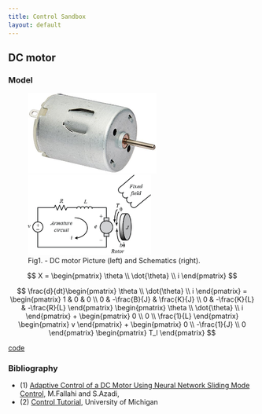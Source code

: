 ```yaml
---
title: Control Sandbox
layout: default
---
```

<script src="https://cdn.mathjax.org/mathjax/latest/MathJax.js?config=TeX-AMS-MML_HTMLorMML" type="text/javascript"></script>

## DC motor

### Model
<figure>
        <img src="images/dc_motor.jpg" alt="DC motor picture" width="262">
        <img src="images/dc_motor.png" alt="DC motor schematics" width="250">
        <figcaption>Fig1. - DC motor Picture (left) and Schematics (right).</figcaption>
</figure>


$$
X = \begin{pmatrix} \theta \\ \dot{\theta} \\ i \end{pmatrix}
$$


$$
 \frac{d}{dt}\begin{pmatrix} \theta \\ \dot{\theta} \\ i \end{pmatrix} =
 \begin{pmatrix}  1 & 0 & 0 \\ 0 & -\frac{B}{J} & \frac{K}{J} \\ 0 & -\frac{K}{L} & -\frac{R}{L} \end{pmatrix}
 \begin{pmatrix} \theta \\ \dot{\theta} \\ i \end{pmatrix} +
 \begin{pmatrix} 0 \\ 0 \\ \frac{1}{L} \end{pmatrix} \begin{pmatrix} v \end{pmatrix} +
 \begin{pmatrix} 0 \\ -\frac{1}{J} \\ 0 \end{pmatrix} \begin{pmatrix} T_l \end{pmatrix}
$$


[code](https://github.com/poine/ann_elucubrations/blob/master/src/dc_motor.py)

### Bibliography

 * (1) [Adaptive Control of a DC Motor Using Neural Network Sliding Mode Control](http://www.iaeng.org/publication/IMECS2009/IMECS2009_pp1203-1207.pdf), M.Fallahi and S.Azadi,
 * (2) [Control Tutorial](http://ctms.engin.umich.edu/CTMS/index.php?example=MotorSpeed&section=SystemModeling), University of Michigan

